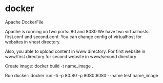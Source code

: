# docker
Apache DockerFile

Apache is running on two ports: 80 and 8080
We have two virtualhosts: first.conf and second.conf.
You can change config of virtualhost for websites in vhost directory.


Also, you able to upload content in www directory.
For first website in www/first directory
for second website in www/second directory

Create image:
docker build -t name_image .

Run docker:
docker run -ti -p 80:80 -p 8080:8080 --name test name_image
